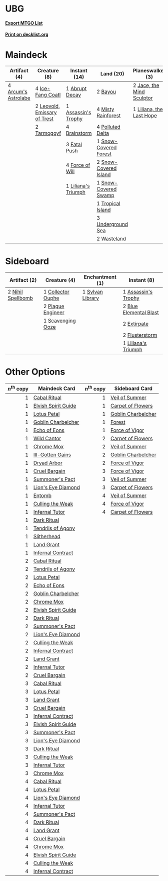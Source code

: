 # UBG

#### [Export MTGO List](../collection/UBG/UBG.txt)
#### [Print on decklist.org](http://decklist.org/?deckmain=1%09Abrupt%20Decay%0A4%09Arcum's%20Astrolabe%0A1%09Assassin's%20Trophy%0A2%09Bayou%0A4%09Brainstorm%0A2%09Dead%20of%20Winter%0A3%09Fatal%20Push%0A4%09Force%20of%20Will%0A3%09Hymn%20to%20Tourach%0A4%09Ice-Fang%20Coatl%0A1%09Inquisition%20of%20Kozilek%0A2%09Jace,%20the%20Mind%20Sculptor%0A2%09Leovold,%20Emissary%20of%20Trest%0A1%09Liliana's%20Triumph%0A1%09Liliana,%20the%20Last%20Hope%0A4%09Misty%20Rainforest%0A4%09Polluted%20Delta%0A4%09Ponder%0A1%09Snow-Covered%20Forest%0A2%09Snow-Covered%20Island%0A1%09Snow-Covered%20Swamp%0A2%09Tarmogoyf%0A1%09Thoughtseize%0A1%09Tropical%20Island%0A3%09Underground%20Sea%0A2%09Wasteland&deckside=1%09Assassin's%20Trophy%0A2%09Blue%20Elemental%20Blast%0A1%09Collector%20Ouphe%0A2%09Extirpate%0A2%09Flusterstorm%0A1%09Liliana's%20Triumph%0A2%09Nihil%20Spellbomb%0A2%09Plague%20Engineer%0A1%09Scavenging%20Ooze%0A1%09Sylvan%20Library)
# Maindeck

|                                         Artifact (4)                                         |                                             Creature (8)                                              |                                         Instant (14)                                         |                                           Land (20)                                            |                                          Planeswalker (3)                                          |                                           Sorcery (11)                                            |
|----------------------------------------------------------------------------------------------|-------------------------------------------------------------------------------------------------------|----------------------------------------------------------------------------------------------|------------------------------------------------------------------------------------------------|----------------------------------------------------------------------------------------------------|---------------------------------------------------------------------------------------------------|
|4 [Arcum's Astrolabe](http://gatherer.wizards.com/Pages/Card/Details.aspx?multiverseid=464169)|4 [Ice-Fang Coatl](http://gatherer.wizards.com/Pages/Card/Details.aspx?multiverseid=464152)            |1 [Abrupt Decay](http://gatherer.wizards.com/Pages/Card/Details.aspx?multiverseid=456061)     |2 [Bayou](http://gatherer.wizards.com/Pages/Card/Details.aspx?multiverseid=879)                 |2 [Jace, the Mind Sculptor](http://gatherer.wizards.com/Pages/Card/Details.aspx?multiverseid=442051)|2 [Dead of Winter](http://gatherer.wizards.com/Pages/Card/Details.aspx?multiverseid=464034)        |
|                                                                                              |2 [Leovold, Emissary of Trest](http://gatherer.wizards.com/Pages/Card/Details.aspx?multiverseid=416834)|1 [Assassin's Trophy](http://gatherer.wizards.com/Pages/Card/Details.aspx?multiverseid=452902)|4 [Misty Rainforest](http://gatherer.wizards.com/Pages/Card/Details.aspx?multiverseid=405102)   |1 [Liliana, the Last Hope](http://gatherer.wizards.com/Pages/Card/Details.aspx?multiverseid=414388) |3 [Hymn to Tourach](http://gatherer.wizards.com/Pages/Card/Details.aspx?multiverseid=413634)       |
|                                                                                              |2 [Tarmogoyf](http://gatherer.wizards.com/Pages/Card/Details.aspx?multiverseid=136142)                 |4 [Brainstorm](http://gatherer.wizards.com/Pages/Card/Details.aspx?multiverseid=3897)         |4 [Polluted Delta](http://gatherer.wizards.com/Pages/Card/Details.aspx?multiverseid=405104)     |                                                                                                    |1 [Inquisition of Kozilek](http://gatherer.wizards.com/Pages/Card/Details.aspx?multiverseid=416897)|
|                                                                                              |                                                                                                       |3 [Fatal Push](http://gatherer.wizards.com/Pages/Card/Details.aspx?multiverseid=423724)       |1 [Snow-Covered Forest](http://gatherer.wizards.com/Pages/Card/Details.aspx?multiverseid=121192)|                                                                                                    |4 [Ponder](http://gatherer.wizards.com/Pages/Card/Details.aspx?multiverseid=451051)                |
|                                                                                              |                                                                                                       |4 [Force of Will](http://gatherer.wizards.com/Pages/Card/Details.aspx?multiverseid=3107)      |2 [Snow-Covered Island](http://gatherer.wizards.com/Pages/Card/Details.aspx?multiverseid=121130)|                                                                                                    |1 [Thoughtseize](http://gatherer.wizards.com/Pages/Card/Details.aspx?multiverseid=438676)          |
|                                                                                              |                                                                                                       |1 [Liliana's Triumph](http://gatherer.wizards.com/Pages/Card/Details.aspx?multiverseid=461025)|1 [Snow-Covered Swamp](http://gatherer.wizards.com/Pages/Card/Details.aspx?multiverseid=121256) |                                                                                                    |                                                                                                   |
|                                                                                              |                                                                                                       |                                                                                              |1 [Tropical Island](http://gatherer.wizards.com/Pages/Card/Details.aspx?multiverseid=884)       |                                                                                                    |                                                                                                   |
|                                                                                              |                                                                                                       |                                                                                              |3 [Underground Sea](http://gatherer.wizards.com/Pages/Card/Details.aspx?multiverseid=886)       |                                                                                                    |                                                                                                   |
|                                                                                              |                                                                                                       |                                                                                              |2 [Wasteland](http://gatherer.wizards.com/Pages/Card/Details.aspx?multiverseid=413790)          |                                                                                                    |                                                                                                   |


# Sideboard

|                                        Artifact (2)                                        |                                        Creature (4)                                        |                                     Enchantment (1)                                     |                                         Instant (8)                                          |
|--------------------------------------------------------------------------------------------|--------------------------------------------------------------------------------------------|-----------------------------------------------------------------------------------------|----------------------------------------------------------------------------------------------|
|2 [Nihil Spellbomb](http://gatherer.wizards.com/Pages/Card/Details.aspx?multiverseid=442215)|1 [Collector Ouphe](http://gatherer.wizards.com/Pages/Card/Details.aspx?multiverseid=464107)|1 [Sylvan Library](http://gatherer.wizards.com/Pages/Card/Details.aspx?multiverseid=2240)|1 [Assassin's Trophy](http://gatherer.wizards.com/Pages/Card/Details.aspx?multiverseid=452902)|
|                                                                                            |2 [Plague Engineer](http://gatherer.wizards.com/Pages/Card/Details.aspx?multiverseid=464049)|                                                                                         |2 [Blue Elemental Blast](http://gatherer.wizards.com/Pages/Card/Details.aspx?multiverseid=694)|
|                                                                                            |1 [Scavenging Ooze](http://gatherer.wizards.com/Pages/Card/Details.aspx?multiverseid=420783)|                                                                                         |2 [Extirpate](http://gatherer.wizards.com/Pages/Card/Details.aspx?multiverseid=370384)        |
|                                                                                            |                                                                                            |                                                                                         |2 [Flusterstorm](http://gatherer.wizards.com/Pages/Card/Details.aspx?multiverseid=228255)     |
|                                                                                            |                                                                                            |                                                                                         |1 [Liliana's Triumph](http://gatherer.wizards.com/Pages/Card/Details.aspx?multiverseid=461025)|


# Other Options

|*n*<sup>th</sup> copy|                                        Maindeck Card                                        |*n*<sup>th</sup> copy|                                       Sideboard Card                                        |
|--------------------:|---------------------------------------------------------------------------------------------|--------------------:|---------------------------------------------------------------------------------------------|
|                    1|[Cabal Ritual](http://gatherer.wizards.com/Pages/Card/Details.aspx?multiverseid=30564)       |                    1|[Veil of Summer](http://gatherer.wizards.com/Pages/Card/Details.aspx?multiverseid=466952)    |
|                    1|[Elvish Spirit Guide](http://gatherer.wizards.com/Pages/Card/Details.aspx?multiverseid=3134) |                    1|[Carpet of Flowers](http://gatherer.wizards.com/Pages/Card/Details.aspx?multiverseid=5858)   |
|                    1|[Lotus Petal](http://gatherer.wizards.com/Pages/Card/Details.aspx?multiverseid=420602)       |                    1|[Goblin Charbelcher](http://gatherer.wizards.com/Pages/Card/Details.aspx?multiverseid=438497)|
|                    1|[Goblin Charbelcher](http://gatherer.wizards.com/Pages/Card/Details.aspx?multiverseid=438497)|                    1|[Forest](http://gatherer.wizards.com/Pages/Card/Details.aspx?multiverseid=439860)            |
|                    1|[Echo of Eons](http://gatherer.wizards.com/Pages/Card/Details.aspx?multiverseid=463995)      |                    1|[Force of Vigor](http://gatherer.wizards.com/Pages/Card/Details.aspx?multiverseid=464113)    |
|                    1|[Wild Cantor](http://gatherer.wizards.com/Pages/Card/Details.aspx?multiverseid=96934)        |                    2|[Carpet of Flowers](http://gatherer.wizards.com/Pages/Card/Details.aspx?multiverseid=5858)   |
|                    1|[Chrome Mox](http://gatherer.wizards.com/Pages/Card/Details.aspx?multiverseid=413761)        |                    2|[Veil of Summer](http://gatherer.wizards.com/Pages/Card/Details.aspx?multiverseid=466952)    |
|                    1|[Ill-Gotten Gains](http://gatherer.wizards.com/Pages/Card/Details.aspx?multiverseid=382288)  |                    2|[Goblin Charbelcher](http://gatherer.wizards.com/Pages/Card/Details.aspx?multiverseid=438497)|
|                    1|[Dryad Arbor](http://gatherer.wizards.com/Pages/Card/Details.aspx?multiverseid=136196)       |                    2|[Force of Vigor](http://gatherer.wizards.com/Pages/Card/Details.aspx?multiverseid=464113)    |
|                    1|[Cruel Bargain](http://gatherer.wizards.com/Pages/Card/Details.aspx?multiverseid=4214)       |                    3|[Force of Vigor](http://gatherer.wizards.com/Pages/Card/Details.aspx?multiverseid=464113)    |
|                    1|[Summoner's Pact](http://gatherer.wizards.com/Pages/Card/Details.aspx?multiverseid=442178)   |                    3|[Veil of Summer](http://gatherer.wizards.com/Pages/Card/Details.aspx?multiverseid=466952)    |
|                    1|[Lion's Eye Diamond](http://gatherer.wizards.com/Pages/Card/Details.aspx?multiverseid=3255)  |                    3|[Carpet of Flowers](http://gatherer.wizards.com/Pages/Card/Details.aspx?multiverseid=5858)   |
|                    1|[Entomb](http://gatherer.wizards.com/Pages/Card/Details.aspx?multiverseid=413629)            |                    4|[Veil of Summer](http://gatherer.wizards.com/Pages/Card/Details.aspx?multiverseid=466952)    |
|                    1|[Culling the Weak](http://gatherer.wizards.com/Pages/Card/Details.aspx?multiverseid=6085)    |                    4|[Force of Vigor](http://gatherer.wizards.com/Pages/Card/Details.aspx?multiverseid=464113)    |
|                    1|[Infernal Tutor](http://gatherer.wizards.com/Pages/Card/Details.aspx?multiverseid=107308)    |                    4|[Carpet of Flowers](http://gatherer.wizards.com/Pages/Card/Details.aspx?multiverseid=5858)   |
|                    1|[Dark Ritual](http://gatherer.wizards.com/Pages/Card/Details.aspx?multiverseid=651)          |                     |                                                                                             |
|                    1|[Tendrils of Agony](http://gatherer.wizards.com/Pages/Card/Details.aspx?multiverseid=45842)  |                     |                                                                                             |
|                    1|[Slitherhead](http://gatherer.wizards.com/Pages/Card/Details.aspx?multiverseid=253586)       |                     |                                                                                             |
|                    1|[Land Grant](http://gatherer.wizards.com/Pages/Card/Details.aspx?multiverseid=19633)         |                     |                                                                                             |
|                    1|[Infernal Contract](http://gatherer.wizards.com/Pages/Card/Details.aspx?multiverseid=14604)  |                     |                                                                                             |
|                    2|[Cabal Ritual](http://gatherer.wizards.com/Pages/Card/Details.aspx?multiverseid=30564)       |                     |                                                                                             |
|                    2|[Tendrils of Agony](http://gatherer.wizards.com/Pages/Card/Details.aspx?multiverseid=45842)  |                     |                                                                                             |
|                    2|[Lotus Petal](http://gatherer.wizards.com/Pages/Card/Details.aspx?multiverseid=420602)       |                     |                                                                                             |
|                    2|[Echo of Eons](http://gatherer.wizards.com/Pages/Card/Details.aspx?multiverseid=463995)      |                     |                                                                                             |
|                    2|[Goblin Charbelcher](http://gatherer.wizards.com/Pages/Card/Details.aspx?multiverseid=438497)|                     |                                                                                             |
|                    2|[Chrome Mox](http://gatherer.wizards.com/Pages/Card/Details.aspx?multiverseid=413761)        |                     |                                                                                             |
|                    2|[Elvish Spirit Guide](http://gatherer.wizards.com/Pages/Card/Details.aspx?multiverseid=3134) |                     |                                                                                             |
|                    2|[Dark Ritual](http://gatherer.wizards.com/Pages/Card/Details.aspx?multiverseid=651)          |                     |                                                                                             |
|                    2|[Summoner's Pact](http://gatherer.wizards.com/Pages/Card/Details.aspx?multiverseid=442178)   |                     |                                                                                             |
|                    2|[Lion's Eye Diamond](http://gatherer.wizards.com/Pages/Card/Details.aspx?multiverseid=3255)  |                     |                                                                                             |
|                    2|[Culling the Weak](http://gatherer.wizards.com/Pages/Card/Details.aspx?multiverseid=6085)    |                     |                                                                                             |
|                    2|[Infernal Contract](http://gatherer.wizards.com/Pages/Card/Details.aspx?multiverseid=14604)  |                     |                                                                                             |
|                    2|[Land Grant](http://gatherer.wizards.com/Pages/Card/Details.aspx?multiverseid=19633)         |                     |                                                                                             |
|                    2|[Infernal Tutor](http://gatherer.wizards.com/Pages/Card/Details.aspx?multiverseid=107308)    |                     |                                                                                             |
|                    2|[Cruel Bargain](http://gatherer.wizards.com/Pages/Card/Details.aspx?multiverseid=4214)       |                     |                                                                                             |
|                    3|[Cabal Ritual](http://gatherer.wizards.com/Pages/Card/Details.aspx?multiverseid=30564)       |                     |                                                                                             |
|                    3|[Lotus Petal](http://gatherer.wizards.com/Pages/Card/Details.aspx?multiverseid=420602)       |                     |                                                                                             |
|                    3|[Land Grant](http://gatherer.wizards.com/Pages/Card/Details.aspx?multiverseid=19633)         |                     |                                                                                             |
|                    3|[Cruel Bargain](http://gatherer.wizards.com/Pages/Card/Details.aspx?multiverseid=4214)       |                     |                                                                                             |
|                    3|[Infernal Contract](http://gatherer.wizards.com/Pages/Card/Details.aspx?multiverseid=14604)  |                     |                                                                                             |
|                    3|[Elvish Spirit Guide](http://gatherer.wizards.com/Pages/Card/Details.aspx?multiverseid=3134) |                     |                                                                                             |
|                    3|[Summoner's Pact](http://gatherer.wizards.com/Pages/Card/Details.aspx?multiverseid=442178)   |                     |                                                                                             |
|                    3|[Lion's Eye Diamond](http://gatherer.wizards.com/Pages/Card/Details.aspx?multiverseid=3255)  |                     |                                                                                             |
|                    3|[Dark Ritual](http://gatherer.wizards.com/Pages/Card/Details.aspx?multiverseid=651)          |                     |                                                                                             |
|                    3|[Culling the Weak](http://gatherer.wizards.com/Pages/Card/Details.aspx?multiverseid=6085)    |                     |                                                                                             |
|                    3|[Infernal Tutor](http://gatherer.wizards.com/Pages/Card/Details.aspx?multiverseid=107308)    |                     |                                                                                             |
|                    3|[Chrome Mox](http://gatherer.wizards.com/Pages/Card/Details.aspx?multiverseid=413761)        |                     |                                                                                             |
|                    4|[Cabal Ritual](http://gatherer.wizards.com/Pages/Card/Details.aspx?multiverseid=30564)       |                     |                                                                                             |
|                    4|[Lotus Petal](http://gatherer.wizards.com/Pages/Card/Details.aspx?multiverseid=420602)       |                     |                                                                                             |
|                    4|[Lion's Eye Diamond](http://gatherer.wizards.com/Pages/Card/Details.aspx?multiverseid=3255)  |                     |                                                                                             |
|                    4|[Infernal Tutor](http://gatherer.wizards.com/Pages/Card/Details.aspx?multiverseid=107308)    |                     |                                                                                             |
|                    4|[Summoner's Pact](http://gatherer.wizards.com/Pages/Card/Details.aspx?multiverseid=442178)   |                     |                                                                                             |
|                    4|[Dark Ritual](http://gatherer.wizards.com/Pages/Card/Details.aspx?multiverseid=651)          |                     |                                                                                             |
|                    4|[Land Grant](http://gatherer.wizards.com/Pages/Card/Details.aspx?multiverseid=19633)         |                     |                                                                                             |
|                    4|[Cruel Bargain](http://gatherer.wizards.com/Pages/Card/Details.aspx?multiverseid=4214)       |                     |                                                                                             |
|                    4|[Chrome Mox](http://gatherer.wizards.com/Pages/Card/Details.aspx?multiverseid=413761)        |                     |                                                                                             |
|                    4|[Elvish Spirit Guide](http://gatherer.wizards.com/Pages/Card/Details.aspx?multiverseid=3134) |                     |                                                                                             |
|                    4|[Culling the Weak](http://gatherer.wizards.com/Pages/Card/Details.aspx?multiverseid=6085)    |                     |                                                                                             |
|                    4|[Infernal Contract](http://gatherer.wizards.com/Pages/Card/Details.aspx?multiverseid=14604)  |                     |                                                                                             |

